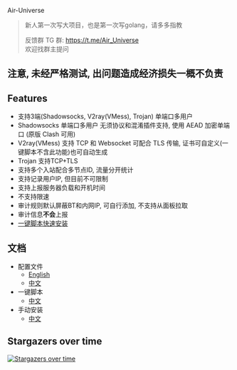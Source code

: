  Air-Universe

>新人第一次写大项目，也是第一次写golang，请多多指教
> 
> 反馈群 TG 群: https://t.me/Air_Universe <br>
> 欢迎找群主提问

## 注意, 未经严格测试, 出问题造成经济损失一概不负责
## Features
- 支持3端(Shadowsocks, V2ray(VMess), Trojan) 单端口多用户
- Shadowsocks 单端口多用户 无须协议和混淆插件支持, 使用 AEAD 加密单端口 (原版 Clash 可用)
- V2ray(VMess) 支持 TCP 和 Websocket 可配合 TLS 传输, 证书可自定义(一键脚本不含此功能)也可自动生成
- Trojan 支持TCP+TLS 
- 支持多个入站配合多节点ID, 流量分开统计
- 支持记录用户IP, 但目前不可限制
- 支持上报服务器负载和开机时间  
- 不支持限速
- 审计规则默认屏蔽BT和内网IP, 可自行添加, 不支持从面板拉取
- 审计信息**不会**上报
- [一键脚本快速安装](https://github.com/crossfw/Air-Universe/tree/master/docs/TurnKey_cn.md)

## 文档
- 配置文件
  - [English](https://github.com/crossfw/Air-Universe/tree/master/docs/Doc_en.md)
  - [中文](https://github.com/crossfw/Air-Universe/tree/master/docs/Doc_cn.md)
- 一键脚本
  - [中文](https://github.com/crossfw/Air-Universe/tree/master/docs/TurnKey_cn.md)
- 手动安装
  - [中文](https://github.com/crossfw/Air-Universe/tree/master/docs/Install_cn.md)
  

## Stargazers over time

[![Stargazers over time](https://starchart.cc/crossfw/Air-Universe.svg)](https://starchart.cc/crossfw/Air-Universe)

